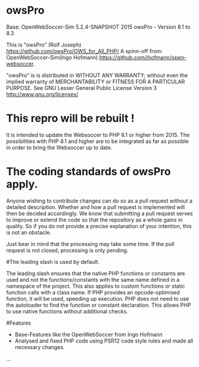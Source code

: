 # owsPro
  Base: OpenWebSoccer-Sim 5.2.4-SNAPSHOT 2015
  owsPro - Version 8.1 to 8.3

  This is "owsPro" (Rolf Joseph) https://github.com/owsPro/OWS_for_All_PHP/
  A spinn-off from: OpenWebSoccer-Sim(Ingo Hofmann) https://github.com/ihofmann/open-websoccer.

  "owsPro" is is distributed in WITHOUT ANY WARRANTY; without even the implied warranty of MERCHANTABILITY or FITNESS FOR A PARTICULAR PURPOSE.
  See GNU Lesser General Public License Version 3 http://www.gnu.org/licenses/

# This repro will be rebuilt !


It is intended to update the Websoccer to PHP 8.1 or higher from 2015.
The possibilities with PHP 8.1 and higher are to be integrated as far as possible in order to bring the Websoccer up to date.


# The coding standards of owsPro apply.

Anyone wishing to contribute changes can do so as a pull request without a detailed description.
Whether and how a pull request is implemented will then be decided accordingly.
We know that submitting a pull request serves to improve or extend the code so that the repository as a whole gains in quality.
So if you do not provide a precise explanation of your intention, this is not an obstacle.

Just bear in mind that the processing may take some time. If the pull request is not closed, processing is only pending.


#The leading slash is used by default.


The leading slash ensures that the native PHP functions or constants are used and not the functions/constants with the same name defined in a namespace of the project.
This also applies to custom functions or static function calls with a class name. If PHP provides an opcode-optimised function, it will be used, speeding up execution.
PHP does not need to use the autoloader to find the function or constant declaration. This allows PHP to use native functions without additional checks.


#Features

- Base-Features like the OpenWebSoccer from Ingo Hofmann
- Analysed and fixed PHP code using PSR12 code style rules and made all necessary changes.

...